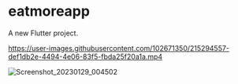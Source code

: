 # eatmoreapp

A new Flutter project.



https://user-images.githubusercontent.com/102671350/215294557-def1db2e-4494-4e06-83f5-fbda25f20a1a.mp4

![Screenshot_20230129_004502](https://user-images.githubusercontent.com/102671350/215294579-edcfc7d3-ce35-4b01-856e-920f5319989d.jpg)
